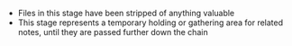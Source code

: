 - Files in this stage have been stripped of anything valuable
- This stage represents a temporary holding or gathering area for related notes, until they are passed further down the chain